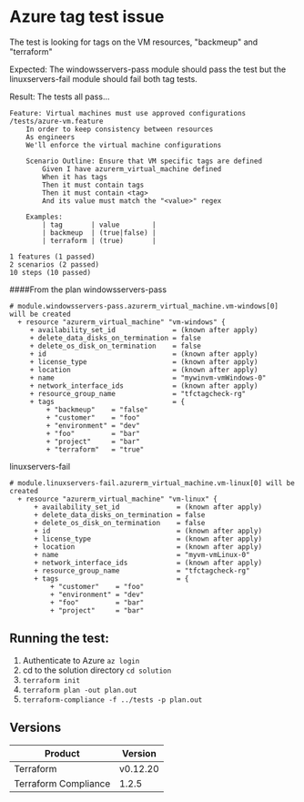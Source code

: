 # Azure tag test issue

The test is looking for tags on the VM resources, "backmeup" and "terraform"

Expected: The windowsservers-pass module should pass the test but the linuxservers-fail module should fail both tag tests.

Result: The tests all pass...

```
Feature: Virtual machines must use approved configurations  /tests/azure-vm.feature
    In order to keep consistency between resources
    As engineers
    We'll enforce the virtual machine configurations

    Scenario Outline: Ensure that VM specific tags are defined
        Given I have azurerm_virtual_machine defined
        When it has tags
        Then it must contain tags
        Then it must contain <tag>
        And its value must match the "<value>" regex

    Examples:
        | tag       | value        |
        | backmeup  | (true|false) |
        | terraform | (true)       |

1 features (1 passed)
2 scenarios (2 passed)
10 steps (10 passed)
```

####From the plan
windowsservers-pass
```
# module.windowsservers-pass.azurerm_virtual_machine.vm-windows[0] will be created
  + resource "azurerm_virtual_machine" "vm-windows" {
     + availability_set_id              = (known after apply)
     + delete_data_disks_on_termination = false
     + delete_os_disk_on_termination    = false
     + id                               = (known after apply)
     + license_type                     = (known after apply)
     + location                         = (known after apply)
     + name                             = "mywinvm-vmWindows-0"
     + network_interface_ids            = (known after apply)
     + resource_group_name              = "tfctagcheck-rg"
     + tags                             = {
         + "backmeup"    = "false"
         + "customer"    = "foo"
         + "environment" = "dev"
         + "foo"         = "bar"
         + "project"     = "bar"
         + "terraform"   = "true"
```

linuxservers-fail
```
# module.linuxservers-fail.azurerm_virtual_machine.vm-linux[0] will be created
  + resource "azurerm_virtual_machine" "vm-linux" {
      + availability_set_id              = (known after apply)
      + delete_data_disks_on_termination = false
      + delete_os_disk_on_termination    = false
      + id                               = (known after apply)
      + license_type                     = (known after apply)
      + location                         = (known after apply)
      + name                             = "myvm-vmLinux-0"
      + network_interface_ids            = (known after apply)
      + resource_group_name              = "tfctagcheck-rg"
      + tags                             = {
          + "customer"    = "foo"
          + "environment" = "dev"
          + "foo"         = "bar"
          + "project"     = "bar"
```

## Running the test:

1. Authenticate to Azure `az login`
2. cd to the solution directory `cd solution`
3. `terraform init`
4. `terraform plan -out plan.out`
5. `terraform-compliance -f ../tests -p plan.out`

## Versions

| Product | Version | 
| --- | --- |
| Terraform | v0.12.20 |
| Terraform Compliance | 1.2.5 | 